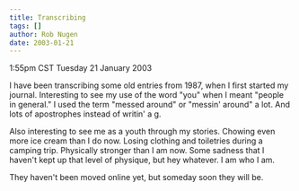 ```yaml
---
title: Transcribing
tags: []
author: Rob Nugen
date: 2003-01-21
---
```


<p class=date>1:55pm CST Tuesday 21 January 2003</p>

<p>I have been transcribing some old entries from 1987, when I first
started my journal.  Interesting to see my use of the word "you" when
I meant "people in general."  I used the term "messed around" or
"messin' around" a lot.  And lots of apostrophes instead of writin' a
g.</p>

<p>Also interesting to see me as a youth through my stories.  Chowing
even more ice cream than I do now.  Losing clothing and toiletries
during a camping trip.  Physically stronger than I am now.  Some
sadness that I haven't kept up that level of physique, but hey
whatever.  I am who I am.</p>

<p>They haven't been moved online yet, but someday soon they will
be.</p>
